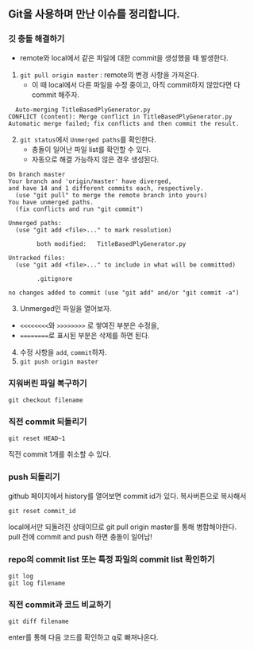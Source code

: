 ## Git을 사용하며 만난 이슈를 정리합니다.

### 깃 충돌 해결하기
* remote와 local에서 같은 파일에 대한 commit을 생성했을 때 발생한다.
1. `git pull origin master` : remote의 변경 사항을 가져온다.  
    * 이 때 local에서 다른 파일을 수정 중이고, 아직 commit하지 않았다면 다 commit 해주자.
```
  Auto-merging TitleBasedPlyGenerator.py
CONFLICT (content): Merge conflict in TitleBasedPlyGenerator.py
Automatic merge failed; fix conflicts and then commit the result.
```
2. `git status`에서 `Unmerged paths`를 확인한다.
    * 충돌이 일어난 파일 list를 확인할 수 있다.
    * 자동으로 해결 가능하지 않은 경우 생성된다.
```
On branch master
Your branch and 'origin/master' have diverged,
and have 14 and 1 different commits each, respectively.
  (use "git pull" to merge the remote branch into yours)
You have unmerged paths.
  (fix conflicts and run "git commit")

Unmerged paths:
  (use "git add <file>..." to mark resolution)

        both modified:   TitleBasedPlyGenerator.py

Untracked files:
  (use "git add <file>..." to include in what will be committed)

        .gitignore

no changes added to commit (use "git add" and/or "git commit -a")

```
3. Unmerged인 파일을 열어보자.
* `<<<<<<<<`와 `>>>>>>>>` 로 쌓여진 부분은 수정을,
* `========`로 표시된 부분은 삭제를 하면 된다.

4. 수정 사항을 `add`, `commit`하자.
5. `git push origin master`


### 지워버린 파일 복구하기
```
git checkout filename
```

### 직전 commit 되돌리기
```
git reset HEAD~1
```
직전 commit 1개를 취소할 수 있다.

### push 되돌리기
github 페이지에서 history를 열어보면 commit id가 있다. 복사버튼으로 복사해서
```
git reset commit_id
```
local에서만 되돌려진 상태이므로 git pull origin master를 통해 병합해야한다.  
pull 전에 commit and push 하면 충돌이 일어남!

### repo의 commit list 또는 특정 파일의 commit list 확인하기
```
git log
git log filename
```

### 직전 commit과 코드 비교하기
```
git diff filename
```
enter를 통해 다음 코드를 확인하고 q로 빠져나온다.
